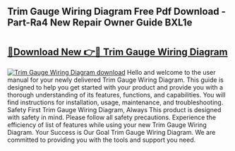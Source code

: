 ## Trim Gauge Wiring Diagram Free Pdf Download - Part-Ra4 New Repair Owner Guide BXL1e

# <h2><a href="http://dflxuo.blite.top/?on=Trim+Gauge+Wiring+Diagram">🔗Download New 👉🔴 Trim Gauge Wiring Diagram</a></h2>

[![Trim Gauge Wiring Diagram download](https://i.imgur.com/lujVjoI.png)](http://dflxuo.blite.top/?on=Trim+Gauge+Wiring+Diagram)
Hello and welcome to the user manual for your newly delivered Trim Gauge Wiring Diagram. This guide is designed to help you get started with your product and provide you with a thorough understanding of its features, functions, and capabilities. You will find instructions for installation, usage, maintenance, and troubleshooting. Safety First Trim Gauge Wiring Diagram, Always This product is designed with safety in mind. Please follow all safety precautions. Experience the efficiency of list of features while using your new Trim Gauge Wiring Diagram. Your Success is Our Goal Trim Gauge Wiring Diagram. We are committed to providing you with the tools and support you need.
